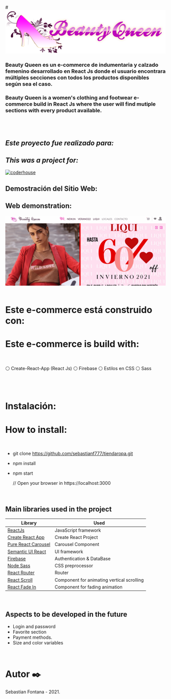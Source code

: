 #<img src="/src/assets/img/logo.png"/>

### Beauty Queen es un e-commerce de indumentaria y calzado femenino desarrollado en React Js donde el usuario encontrara múltiples secciones con todos los productos disponibles según sea el caso.
### Beauty Queen is a women's clothing and footwear e-commerce build in React Js where the user  will  find mutiple sections with every product available.
<br><br>

## _Este proyecto fue realizado para:_ 
## _This was a project for:_ 
[![coderhouse](https://emprelatam.com/wp-content/uploads/2019/10/logos-coderhouse-01.png)](https://www.coderhouse.com/)

## Demostración del Sitio Web:
## Web demonstration:

<img src="tiendaRopa.gif"/>
<br><br>

# Este e-commerce está construido con:
# Este e-commerce is build with:
<br>

⚪ Create-React-App (React Js)
⚪ Firebase
⚪ Estilos en CSS 
⚪ Sass

<br><br>

# Instalación:
# How to install:
<br>

- git clone https://github.com/sebastianf777/tiendaropa.git
- npm install
- npm start

	// Open your browser in https://localhost:3000
<br>

## Main libraries used in the project

| Library                                                          | Used                      |
| ---------------------------------------------------------------- | ------------------------- |
| [ReactJs](https://es.reactjs.org/)                               | JavaScript framework      |
| [Create React App](https://github.com/facebook/create-react-app) | Create React Project      |
| [Pure React Carousel](https://www.npmjs.com/package/pure-react-carousel)| Carousel Component |
| [Semantic UI React](https://react.semantic-ui.com/)              | UI framework              |
| [Firebase](https://firebase.google.com/?hl=es)                   | Authentication & DataBase |
| [Node Sass](https://www.npmjs.com/package/node-sass)             | CSS preprocessor          |
| [React Router](https://reactrouter.com/)                         | Router                    |
| [React Scroll](https://www.npmjs.com/package/react-scroll)                               | Component for animating vertical scrolling |
| [React Fade In](https://www.npmjs.com/package/react-fade-in)                               | Component for fading animation|

<br>

## Aspects to be developed in the future
- Login and password
- Favorite section
- Payment methods.
- Size and color variables


<br>

# Autor ✒️

Sebastian Fontana - 2021.
